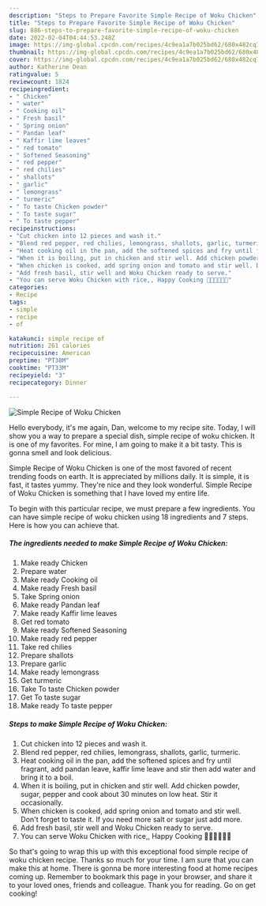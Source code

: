 ```yaml
---
description: "Steps to Prepare Favorite Simple Recipe of Woku Chicken"
title: "Steps to Prepare Favorite Simple Recipe of Woku Chicken"
slug: 886-steps-to-prepare-favorite-simple-recipe-of-woku-chicken
date: 2022-02-04T04:44:53.248Z
image: https://img-global.cpcdn.com/recipes/4c9ea1a7b025bd62/680x482cq70/simple-recipe-of-woku-chicken-recipe-main-photo.jpg
thumbnail: https://img-global.cpcdn.com/recipes/4c9ea1a7b025bd62/680x482cq70/simple-recipe-of-woku-chicken-recipe-main-photo.jpg
cover: https://img-global.cpcdn.com/recipes/4c9ea1a7b025bd62/680x482cq70/simple-recipe-of-woku-chicken-recipe-main-photo.jpg
author: Katherine Dean
ratingvalue: 5
reviewcount: 1824
recipeingredient:
- " Chicken"
- " water"
- " Cooking oil"
- " Fresh basil"
- " Spring onion"
- " Pandan leaf"
- " Kaffir lime leaves"
- " red tomato"
- " Softened Seasoning"
- " red pepper"
- " red chilies"
- " shallots"
- " garlic"
- " lemongrass"
- " turmeric"
- " To taste Chicken powder"
- " To taste sugar"
- " To taste pepper"
recipeinstructions:
- "Cut chicken into 12 pieces and wash it."
- "Blend red pepper, red chilies, lemongrass, shallots, garlic, turmeric."
- "Heat cooking oil in the pan, add the softened spices and fry until fragrant, add pandan leave, kaffir lime leave and stir then add water and bring it to a boil."
- "When it is boiling, put in chicken and stir well. Add chicken powder, sugar, pepper and cook about 30 minutes on low heat. Stir it occasionally."
- "When chicken is cooked, add spring onion and tomato and stir well. Don&#39;t forget to taste it. If you need more salt or sugar just add more."
- "Add fresh basil, stir well and Woku Chicken ready to serve."
- "You can serve Woku Chicken with rice,, Happy Cooking 👩‍🍳👩‍🍳👩‍🍳"
categories:
- Recipe
tags:
- simple
- recipe
- of

katakunci: simple recipe of 
nutrition: 261 calories
recipecuisine: American
preptime: "PT38M"
cooktime: "PT33M"
recipeyield: "3"
recipecategory: Dinner

---
```



![Simple Recipe of Woku Chicken](https://img-global.cpcdn.com/recipes/4c9ea1a7b025bd62/680x482cq70/simple-recipe-of-woku-chicken-recipe-main-photo.jpg)

Hello everybody, it's me again, Dan, welcome to my recipe site. Today, I will show you a way to prepare a special dish, simple recipe of woku chicken. It is one of my favorites. For mine, I am going to make it a bit tasty. This is gonna smell and look delicious.



Simple Recipe of Woku Chicken is one of the most favored of recent trending foods on earth. It is appreciated by millions daily. It is simple, it is fast, it tastes yummy. They're nice and they look wonderful. Simple Recipe of Woku Chicken is something that I have loved my entire life.


To begin with this particular recipe, we must prepare a few ingredients. You can have simple recipe of woku chicken using 18 ingredients and 7 steps. Here is how you can achieve that.

<!--inarticleads1-->

##### The ingredients needed to make Simple Recipe of Woku Chicken:

1. Make ready  Chicken
1. Prepare  water
1. Make ready  Cooking oil
1. Make ready  Fresh basil
1. Take  Spring onion
1. Make ready  Pandan leaf
1. Make ready  Kaffir lime leaves
1. Get  red tomato
1. Make ready  Softened Seasoning
1. Make ready  red pepper
1. Take  red chilies
1. Prepare  shallots
1. Prepare  garlic
1. Make ready  lemongrass
1. Get  turmeric
1. Take  To taste Chicken powder
1. Get  To taste sugar
1. Make ready  To taste pepper




<!--inarticleads2-->

##### Steps to make Simple Recipe of Woku Chicken:

1. Cut chicken into 12 pieces and wash it.
1. Blend red pepper, red chilies, lemongrass, shallots, garlic, turmeric.
1. Heat cooking oil in the pan, add the softened spices and fry until fragrant, add pandan leave, kaffir lime leave and stir then add water and bring it to a boil.
1. When it is boiling, put in chicken and stir well. Add chicken powder, sugar, pepper and cook about 30 minutes on low heat. Stir it occasionally.
1. When chicken is cooked, add spring onion and tomato and stir well. Don&#39;t forget to taste it. If you need more salt or sugar just add more.
1. Add fresh basil, stir well and Woku Chicken ready to serve.
1. You can serve Woku Chicken with rice,, Happy Cooking 👩‍🍳👩‍🍳👩‍🍳




So that's going to wrap this up with this exceptional food simple recipe of woku chicken recipe. Thanks so much for your time. I am sure that you can make this at home. There is gonna be more interesting food at home recipes coming up. Remember to bookmark this page in your browser, and share it to your loved ones, friends and colleague. Thank you for reading. Go on get cooking!
